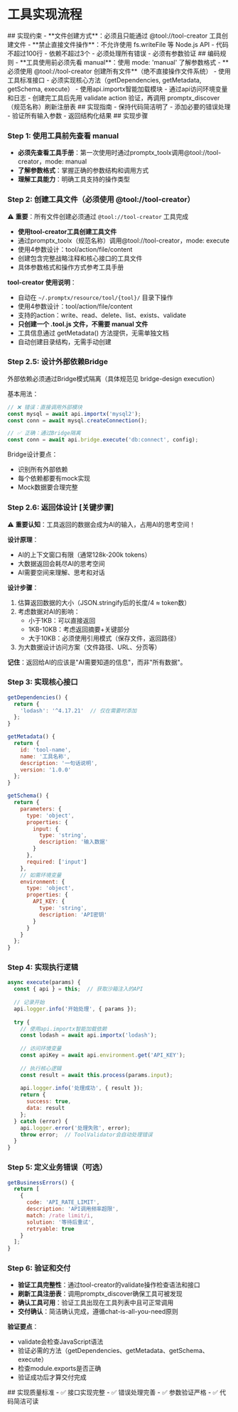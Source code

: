 # 工具实现流程

<execution>

<constraint>
## 实现约束
- **文件创建方式**：必须且只能通过 @tool://tool-creator 工具创建文件
- **禁止直接文件操作**：不允许使用 fs.writeFile 等 Node.js API
- 代码不超过100行
- 依赖不超过3个
- 必须处理所有错误
- 必须有参数验证
</constraint>

<rule>
## 编码规则
- **工具使用前必须先看 manual**：使用 mode: 'manual' 了解参数格式
- **必须使用 @tool://tool-creator 创建所有文件**（绝不直接操作文件系统）
- 使用工具标准接口
- 必须实现核心方法（getDependencies, getMetadata, getSchema, execute）
- 使用api.importx智能加载模块
- 通过api访问环境变量和日志
- 创建完工具后先用 validate action 验证，再调用 promptx_discover（规范名称）刷新注册表
</rule>

<guideline>
## 实现指南
- 保持代码简洁明了
- 添加必要的错误处理
- 验证所有输入参数
- 返回结构化结果
</guideline>

<process>
## 实现步骤

### Step 1: 使用工具前先查看 manual

- **必须先查看工具手册**：第一次使用时通过promptx_toolx调用@tool://tool-creator，mode: manual
- **了解参数格式**：掌握正确的参数结构和调用方式
- **理解工具能力**：明确工具支持的操作类型

### Step 2: 创建工具文件（必须使用 @tool://tool-creator）

⚠️ **重要**：所有文件创建必须通过 `@tool://tool-creator` 工具完成

- **使用tool-creator工具创建工具文件**
- 通过promptx_toolx（规范名称）调用@tool://tool-creator，mode: execute
- 使用4参数设计：tool/action/file/content
- 创建包含完整战略注释和核心接口的工具文件
- 具体参数格式和操作方式参考工具手册

**tool-creator 使用说明**：
- 自动在 `~/.promptx/resource/tool/{tool}/` 目录下操作
- 使用4参数设计：tool/action/file/content
- 支持的action：write、read、delete、list、exists、validate
- **只创建一个 .tool.js 文件，不需要 manual 文件**
- 工具信息通过 getMetadata() 方法提供，无需单独文档
- 自动创建目录结构，无需手动创建

### Step 2.5: 设计外部依赖Bridge

外部依赖必须通过Bridge模式隔离（具体规范见 bridge-design execution）

基本用法：
```javascript
// ❌ 错误：直接调用外部模块
const mysql = await api.importx('mysql2');
const conn = await mysql.createConnection();

// ✅ 正确：通过Bridge隔离
const conn = await api.bridge.execute('db:connect', config);
```

Bridge设计要点：
- 识别所有外部依赖
- 每个依赖都要有mock实现
- Mock数据要合理完整

### Step 2.6: 返回体设计 [关键步骤]

⚠️ **重要认知**：工具返回的数据会成为AI的输入，占用AI的思考空间！

**设计原理**：
- AI的上下文窗口有限（通常128k-200k tokens）
- 大数据返回会耗尽AI的思考空间
- AI需要空间来理解、思考和对话

**设计步骤**：
1. 估算返回数据的大小（JSON.stringify后的长度/4 ≈ token数）
2. 考虑数据对AI的影响：
   - 小于1KB：可以直接返回
   - 1KB-10KB：考虑返回摘要+关键部分
   - 大于10KB：必须使用引用模式（保存文件，返回路径）
3. 为大数据设计访问方案（文件路径、URL、分页等）

**记住**：返回给AI的应该是"AI需要知道的信息"，而非"所有数据"。

### Step 3: 实现核心接口
```javascript
getDependencies() {
  return {
    'lodash': '^4.17.21'  // 仅在需要时添加
  };
}

getMetadata() {
  return {
    id: 'tool-name',
    name: '工具名称',
    description: '一句话说明',
    version: '1.0.0'
  };
}

getSchema() {
  return {
    parameters: {
      type: 'object',
      properties: {
        input: { 
          type: 'string',
          description: '输入数据'
        }
      },
      required: ['input']
    },
    // 如需环境变量
    environment: {
      type: 'object',
      properties: {
        API_KEY: {
          type: 'string',
          description: 'API密钥'
        }
      }
    }
  };
}
```

### Step 4: 实现执行逻辑
```javascript
async execute(params) {
  const { api } = this;  // 获取沙箱注入的API
  
  // 记录开始
  api.logger.info('开始处理', { params });
  
  try {
    // 使用api.importx智能加载依赖
    const lodash = await api.importx('lodash');
    
    // 访问环境变量
    const apiKey = await api.environment.get('API_KEY');
    
    // 执行核心逻辑
    const result = await this.process(params.input);
    
    api.logger.info('处理成功', { result });
    return {
      success: true,
      data: result
    };
  } catch (error) {
    api.logger.error('处理失败', error);
    throw error;  // ToolValidator会自动处理错误
  }
}
```

### Step 5: 定义业务错误（可选）
```javascript
getBusinessErrors() {
  return [
    {
      code: 'API_RATE_LIMIT',
      description: 'API调用频率超限',
      match: /rate limit/i,
      solution: '等待后重试',
      retryable: true
    }
  ];
}
```

### Step 6: 验证和交付

- **验证工具完整性**：通过tool-creator的validate操作检查语法和接口
- **刷新工具注册表**：调用promptx_discover确保工具可被发现
- **确认工具可用**：验证工具出现在工具列表中且可正常调用
- **交付确认**：简洁确认完成，遵循chat-is-all-you-need原则

**验证要点**：
- validate会检查JavaScript语法
- 验证必需的方法（getDependencies、getMetadata、getSchema、execute）
- 检查module.exports是否正确
- 验证成功后才算交付完成

</process>

<criteria>
## 实现质量标准
- ✅ 接口实现完整
- ✅ 错误处理完善
- ✅ 参数验证严格
- ✅ 代码简洁可读
</criteria>

</execution>